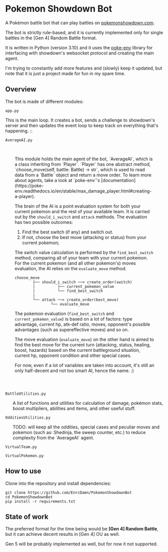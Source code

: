 # Pokemon Showdown Bot
A Pokémon battle bot that can play battles on [pokemonshowdown.com](https://pokemonshowdown.com/).

The bot is strictly rule-based, and it is currently implemented only for single battles in the [Gen 4] Random Battle format. 

It is written in Python (version 3.10) and it uses the [poke-env](https://github.com/hsahovic/poke-env) library for interfacing with showdown's websocket protocol and creating the main agent.

I'm trying to constantly add more features and (slowly) keep it updated, but note that it is just a project made for fun in my spare time. 

## Overview

The bot is made of different modules:

`app.py`

This is the main loop. It creates a bot, sends a challenge to showdown's server and then updates the event loop to keep track on everything that's happening.
::

`AverageAI.py`
<div style="padding: 30px;">
This module holds the main agent of the bot, `AverageAI`, which is a class inheriting from `Player`. `Player` has one abstract method, `choose_move(self, battle: Battle) -> str`, which is used to read data from a `Battle` object and return a move order. To learn more about agents, take a look at `poke-env`'s [documentation](https://poke-env.readthedocs.io/en/stable/max_damage_player.html#creating-a-player).

The brain of the AI is a point evaluation system for both your current pokemon and the rest of your available team. It is carried out by the `should_i_switch` and `attack` methods. The evaluation has two possible outcomes:

1) Find the best switch (if any) and switch out.
2) If not, choose the best move (attacking or status) from your current pokemon;

The switch value calculation is performed by the `find_best_switch` method, comparing all of your team with your current pokemon.
For the current pokemon (and all other pokemon's) moves evaluation, the AI relies on the `evaluate_move` method.

```
choose_move
        ├── should_i_switch ──> create_order(switch)
        |          ├── current_pokemon_value
        |          └── find_best_switch
        |
        └── attack ──> create_order(best_move)
                └── evaluate_move
```

The pokemon evaluation (`find_best_switch` and `current_pokemon_value`) is based on a lot of factors: type advantage, current hp, atk-def ratio, moves, opponent's possible advantages (such as supereffective moves) and so on.

The move evaluation (`evaluate_move`) on the other hand is aimed to find the best move for the current turn (attacking, status, healing, boost, hazards) based on the current battleground situation, current hp, opponent condition and other special cases.

For now, even if a lot of variables are taken into account, it's still an only half-decent and not too smart AI, hence the name. :)
</div>


`BattleUtilities.py`
<ul>
A list of functions and utilities for calculation of damage, pokémon stats, boost multipliers, abilities and items, and other useful stuff.
</ul>

`OdditiesUtilities.py`
<ul>
TODO: will keep all the oddities, special cases and peculiar moves and pokemon (such as: Shedinja, the sweep counter, etc.) to reduce complexity from the `AverageAI` agent.
</ul>

`VirtualTeam.py`
<ul>
</ul>

`VirtualPokemon.py`
<ul>
</ul>

## How to use
Clone into the repository and install dependencies:
```
git clone https://github.com/EnrcDamn/PokemonShowdownBot
cd PokemonShowdownBot
pip install -r requirements.txt
```



## State of work
The preferred format for the time being would be **[Gen 4] Random Battle**, but it can achieve decent results in [Gen 4] OU as well.

Gen 5 will be probably implemented as well, but for now it not supported.